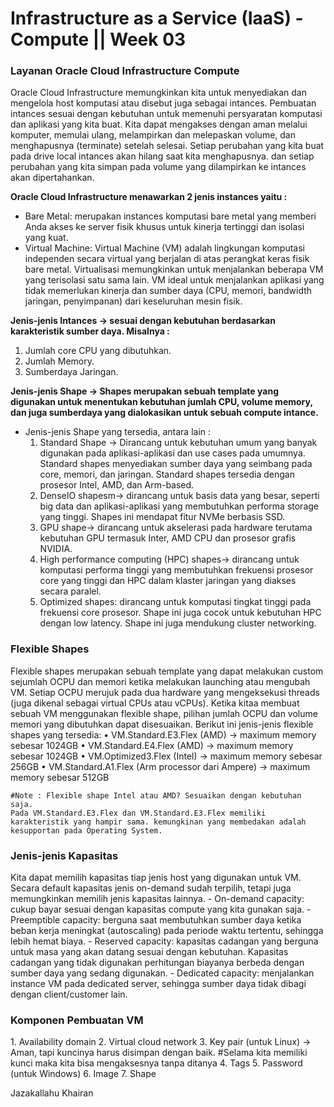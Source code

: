 <h1>Infrastructure as a Service (IaaS) - Compute || Week 03</h1>

<h3><b>Layanan Oracle Cloud Infrastructure Compute</b></h3>

Oracle Cloud Infrastructure memungkinkan kita untuk menyediakan dan mengelola host komputasi atau disebut juga sebagai intances.
Pembuatan intances sesuai dengan kebutuhan untuk memenuhi persyaratan komputasi dan aplikasi yang kita buat.
Kita dapat mengakses dengan aman melalui komputer, memulai ulang, melampirkan dan melepaskan volume, dan menghapusnya (terminate) setelah selesai.
Setiap perubahan yang kita buat pada drive local intances akan hilang saat kita menghapusnya. dan setiap perubahan yang kita simpan pada volume yang dilampirkan ke intances akan dipertahankan.

<b>Oracle Cloud Infrastructure menawarkan 2 jenis instances yaitu :</b>
- Bare Metal: merupakan instances komputasi bare metal yang memberi Anda akses ke server fisik khusus untuk kinerja tertinggi dan isolasi yang kuat.
- Virtual Machine: Virtual Machine (VM) adalah lingkungan komputasi independen secara virtual yang berjalan di atas perangkat keras fisik bare metal. Virtualisasi memungkinkan untuk menjalankan beberapa VM yang terisolasi satu sama lain. VM ideal untuk menjalankan aplikasi yang tidak memerlukan kinerja dan sumber daya (CPU, memori, bandwidth jaringan, penyimpanan) dari keseluruhan mesin fisik.

<b>Jenis-jenis Intances -> sesuai dengan kebutuhan berdasarkan karakteristik
sumber daya. Misalnya :</b>
1. Jumlah core CPU yang dibutuhkan.
2. Jumlah Memory.
3. Sumberdaya Jaringan.

<b>Jenis-jenis Shape -> Shapes merupakan sebuah template yang digunakan untuk menentukan kebutuhan jumlah CPU, volume memory, dan juga sumberdaya yang dialokasikan untuk sebuah compute intance.
</b>
- Jenis-jenis Shape yang tersedia, antara lain :
	1. Standard Shape -> Dirancang untuk kebutuhan umum yang banyak digunakan pada aplikasi-aplikasi dan use cases pada umumnya.
	Standard shapes menyediakan sumber daya yang seimbang pada core, memori, dan jaringan. Standard shapes tersedia dengan prosesor Intel, AMD, dan Arm-based.
  2. DenseIO shapesm-> dirancang untuk basis data yang besar, seperti big data dan aplikasi-aplikasi yang membutuhkan performa storage yang tinggi. Shapes ini mendapat fitur NVMe berbasis SSD.
	3. GPU shape-> dirancang untuk akselerasi pada hardware terutama kebutuhan GPU termasuk Inter, AMD CPU dan prosesor grafis NVIDIA.
	4. High performance computing (HPC) shapes-> dirancang untuk komputasi performa tinggi yang membutuhkan frekuensi prosesor core yang tinggi dan HPC dalam klaster jaringan yang diakses secara paralel.
	5. Optimized shapes: dirancang untuk komputasi tingkat tinggi pada frekuensi core prosesor. Shape ini juga cocok untuk kebutuhan HPC dengan low latency. Shape ini juga mendukung cluster networking.

<h3>Flexible Shapes</h3>
Flexible shapes merupakan sebuah template yang dapat melakukan custom sejumlah OCPU dan memori ketika melakukan launching atau mengubah VM.
Setiap OCPU merujuk pada dua hardware yang mengeksekusi threads (juga dikenal sebagai virtual CPUs atau vCPUs). 
Ketika kitaa membuat sebuah VM menggunakan flexible shape, pilihan jumlah OCPU dan volume memori yang dibutuhkan dapat disesuaikan. 
Berikut ini jenis-jenis flexible shapes yang tersedia: 
	• VM.Standard.E3.Flex (AMD) -> maximum memory sebesar 1024GB
	• VM.Standard.E4.Flex (AMD) -> maximum memory sebesar 1024GB
	• VM.Optimized3.Flex (Intel) -> maximum memory sebesar 256GB
	• VM.Standard.A1.Flex (Arm processor dari Ampere) -> maximum memory sebesar 512GB
	
	#Note : Flexible shape Intel atau AMD? Sesuaikan dengan kebutuhan saja.
	Pada VM.Standard.E3.Flex dan VM.Standard.E3.Flex memiliki karakteristik yang hampir sama. kemungkinan yang membedakan adalah kesupportan pada Operating System.

<h3>Jenis-jenis Kapasitas</h3>
Kita dapat memilih kapasitas tiap jenis host yang digunakan untuk VM. Secara default kapasitas jenis on-demand sudah terpilih, tetapi juga memungkinkan memilih jenis kapasitas lainnya.
	- On-demand capacity: cukup bayar sesuai dengan kapasitas compute yang kita gunakan saja.
	- Preemptible capacity: berguna saat membutuhkan sumber daya ketika beban kerja meningkat (autoscaling) pada periode waktu tertentu, sehingga lebih hemat biaya.
	- Reserved capacity: kapasitas cadangan yang berguna untuk masa yang akan datang sesuai dengan kebutuhan. Kapasitas cadangan yang tidak digunakan perhitungan biayanya berbeda dengan sumber daya yang sedang digunakan.
	- Dedicated capacity: menjalankan instance VM pada dedicated server, sehingga sumber daya tidak dibagi dengan client/customer lain.
	
<h3>Komponen Pembuatan VM</h3>
1. Availability domain
2. Virtual cloud network
3. Key pair (untuk Linux) -> Aman, tapi kuncinya harus disimpan dengan baik. #Selama kita memiliki kunci maka kita bisa mengaksesnya tanpa ditanya 
4. Tags
5. Password (untuk Windows)
6. Image
7. Shape

Jazakallahu Khairan


